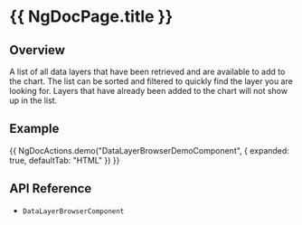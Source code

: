 # {{ NgDocPage.title }}

## Overview

A list of all data layers that have been retrieved and are available to add to the chart. The list can be sorted and filtered to quickly find the layer you are looking for. Layers that have already been added to the chart will not show up in the list.

## Example

{{ NgDocActions.demo("DataLayerBrowserDemoComponent", { expanded: true, defaultTab: "HTML" }) }}

## API Reference

- `DataLayerBrowserComponent`
